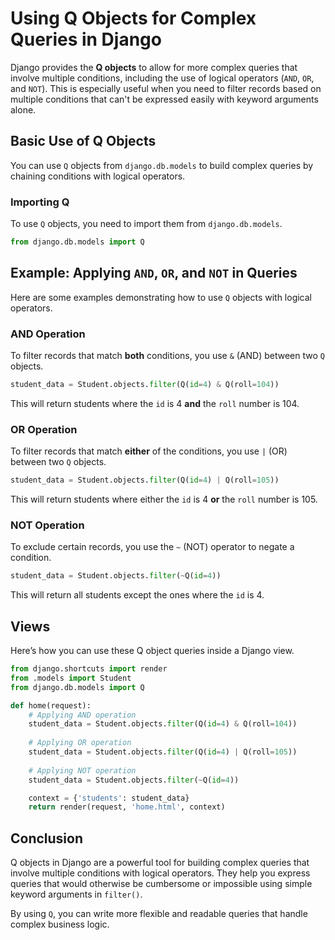 
# Using Q Objects for Complex Queries in Django

Django provides the **Q objects** to allow for more complex queries that involve multiple conditions, including the use of logical operators (`AND`, `OR`, and `NOT`). This is especially useful when you need to filter records based on multiple conditions that can't be expressed easily with keyword arguments alone.

## Basic Use of Q Objects

You can use `Q` objects from `django.db.models` to build complex queries by chaining conditions with logical operators.

### Importing Q

To use `Q` objects, you need to import them from `django.db.models`.

```python
from django.db.models import Q
```

## Example: Applying `AND`, `OR`, and `NOT` in Queries

Here are some examples demonstrating how to use `Q` objects with logical operators.

### AND Operation

To filter records that match **both** conditions, you use `&` (AND) between two `Q` objects.

```python
student_data = Student.objects.filter(Q(id=4) & Q(roll=104))
```

This will return students where the `id` is 4 **and** the `roll` number is 104.

### OR Operation

To filter records that match **either** of the conditions, you use `|` (OR) between two `Q` objects.

```python
student_data = Student.objects.filter(Q(id=4) | Q(roll=105))
```

This will return students where either the `id` is 4 **or** the `roll` number is 105.

### NOT Operation

To exclude certain records, you use the `~` (NOT) operator to negate a condition.

```python
student_data = Student.objects.filter(~Q(id=4))
```

This will return all students except the ones where the `id` is 4.

## Views

Here’s how you can use these Q object queries inside a Django view.

```python
from django.shortcuts import render
from .models import Student
from django.db.models import Q

def home(request):
    # Applying AND operation
    student_data = Student.objects.filter(Q(id=4) & Q(roll=104))
    
    # Applying OR operation
    student_data = Student.objects.filter(Q(id=4) | Q(roll=105))
    
    # Applying NOT operation
    student_data = Student.objects.filter(~Q(id=4))

    context = {'students': student_data}
    return render(request, 'home.html', context)
```

## Conclusion

Q objects in Django are a powerful tool for building complex queries that involve multiple conditions with logical operators. They help you express queries that would otherwise be cumbersome or impossible using simple keyword arguments in `filter()`.

By using `Q`, you can write more flexible and readable queries that handle complex business logic.
